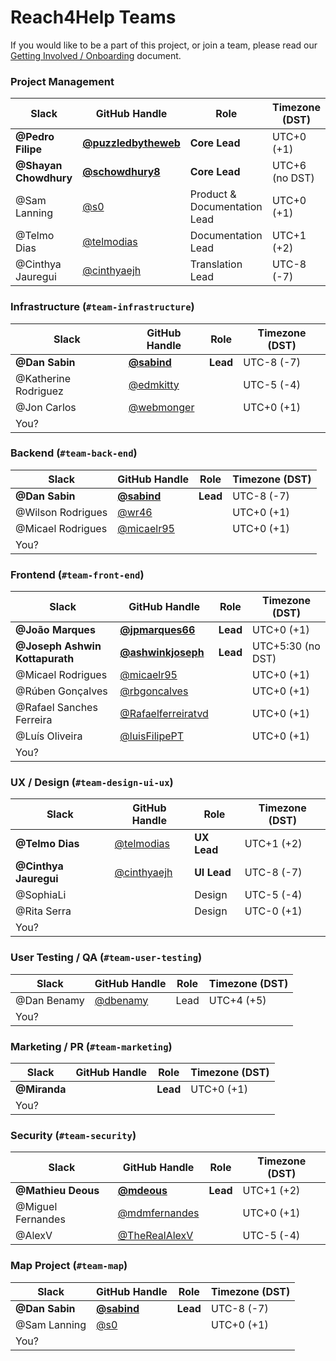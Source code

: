 # Reach4Help Teams

If you would like to be a part of this project,
or join a team,
please read our [Getting Involved / Onboarding](GETTING_INVOLVED.md) document.

### Project Management

| Slack              | GitHub Handle                                          | Role                         | Timezone (DST) |
|--------------------|--------------------------------------------------------|------------------------------|----------------|
| **@Pedro Filipe**      | **[@puzzledbytheweb](https://github.com/puzzledbytheweb)** | **Core Lead**                    | UTC+0 (+1)     |
| **@Shayan Chowdhury**  | **[@schowdhury8](https://github.com/schowdhury8)**         | **Core Lead**                    | UTC+6 (no DST) |
| @Sam Lanning       | [@s0](https://github.com/s0)                           | Product & Documentation Lead | UTC+0 (+1)     |
| @Telmo Dias        | [@telmodias](https://github.com/telmodias)             | Documentation Lead           | UTC+1 (+2)     |
| @Cinthya Jauregui  | [@cinthyaejh](https://github.com/cinthyaejh)           | Translation Lead             | UTC-8 (-7)     |

### Infrastructure (`#team-infrastructure`)

| Slack                | GitHub Handle                                          | Role | Timezone (DST) |
|----------------------|--------------------------------------------------------|------|----------------|
| **@Dan Sabin**           | **[@sabind](https://github.com/sabind)**                   | **Lead** | UTC-8 (-7)     |
| @Katherine Rodriguez | [@edmkitty](https://github.com/edmkitty)               |      | UTC-5 (-4)     |
| @Jon Carlos          | [@webmonger](https://github.com/webmonger)             |      | UTC+0 (+1)     |
| You?                 |                                                        |      |                |

### Backend (`#team-back-end`)

| Slack                | GitHub Handle                                          | Role | Timezone (DST) |
|----------------------|--------------------------------------------------------|------|----------------|
| **@Dan Sabin**           | **[@sabind](https://github.com/sabind)**                   | **Lead** | UTC-8 (-7)     |
| @Wilson Rodrigues    | [@wr46](https://github.com/wr46)                       |      | UTC+0 (+1)     |
| @Micael Rodrigues    | [@micaelr95](https://github.com/micaelr95)             |      | UTC+0 (+1)     |
| You?                 |                                                        |      |                |

### Frontend (`#team-front-end`)

| Slack                       | GitHub Handle                                          | Role | Timezone (DST) |
|-----------------------------|--------------------------------------------------------|------|----------------|
| **@João Marques**           | **[@jpmarques66](https://github.com/jpmarques66)**         | **Lead** | UTC+0 (+1)     |
| **@Joseph Ashwin Kottapurath**  | **[@ashwinkjoseph](https://github.com/ashwinkjoseph)**     | **Lead** | UTC+5:30 (no DST) |
| @Micael Rodrigues           | [@micaelr95](https://github.com/micaelr95)             |      | UTC+0 (+1)     |
| @Rúben Gonçalves            | [@rbgoncalves](https://github.com/rbgoncalves)         |      | UTC+0 (+1)     |
| @Rafael Sanches Ferreira    | [@Rafaelferreiratvd](https://github.com/Rafaelferreiratvd)|      | UTC+0 (+1)     |
| @Luís Oliveira              | [@luisFilipePT](https://github.com/luisFilipePT)       |      | UTC+0 (+1)     |
| You?                        |                                                        |      |                |

### UX / Design (`#team-design-ui-ux`)

| Slack                | GitHub Handle                                          | Role        | Timezone (DST) |
|----------------------|--------------------------------------------------------|-------------|----------------|
| **@Telmo Dias**      | [@telmodias](https://github.com/telmodias)             | **UX Lead**     | UTC+1 (+2)     |
| **@Cinthya Jauregui**| [@cinthyaejh](https://github.com/cinthyaejh)           | **UI Lead**     | UTC-8 (-7)     |
| @SophiaLi            |                                                        | Design      | UTC-5 (-4)     |
| @Rita Serra          |                                                        | Design      | UTC-0 (+1)     |
| You?                 |                                                        |             |                |

### User Testing / QA (`#team-user-testing`)

| Slack                | GitHub Handle                                          | Role        | Timezone (DST) |
|----------------------|--------------------------------------------------------|-------------|----------------|
| @Dan Benamy          | [@dbenamy](https://github.com/dbenamy)                 | Lead        | UTC+4 (+5)     |
| You?                 |                                                        |             |                |

### Marketing / PR (`#team-marketing`)

| Slack                | GitHub Handle                                          | Role        | Timezone (DST) |
|----------------------|--------------------------------------------------------|-------------|----------------|
| **@Miranda**             |                                                        | **Lead**        | UTC+0 (+1)     |
| You?                 |                                                        |             |                |

### Security (`#team-security`)

| Slack                | GitHub Handle                                          | Role     | Timezone (DST) |
|----------------------|--------------------------------------------------------|----------|----------------|
| **@Mathieu Deous**       | **[@mdeous](https://github.com/mdeous)**                   | **Lead**     | UTC+1 (+2)     |
| @Miguel Fernandes    | [@mdmfernandes](https://github.com/mdmfernandes)       |          | UTC+0 (+1)     |
| @AlexV               | [@TheRealAlexV](https://github.com/TheRealAlexV)       |          | UTC-5 (-4)     |

### Map Project (`#team-map`)

| Slack                | GitHub Handle                                          | Role     | Timezone (DST) |
|----------------------|--------------------------------------------------------|----------|----------------|
| **@Dan Sabin**       | **[@sabind](https://github.com/sabind)**               | **Lead** | UTC-8 (-7)     |
| @Sam Lanning         | [@s0](https://github.com/s0)                           |          | UTC+0 (+1)     |
| You?                 |                                                        |          |                |
